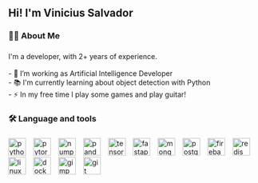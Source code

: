 <h2 align="left">Hi! I'm Vinicius Salvador</h2>

###

<h3 align="left">👩‍💻  About Me</h3>

###

<p align="left">I'm a developer, with 2+ years of experience. <br><br>- 🔭 I’m working as Artificial Intelligence Developer<br>- 📚 I'm currently learning about object detection with Python<br>- ⚡ In my free time I play some games and play guitar!</p>

###

<h3 align="left">🛠 Language and tools</h3>

###

<div align="left">
  <img src="https://cdn.jsdelivr.net/gh/devicons/devicon/icons/python/python-original.svg" height="35" alt="python logo"  />
  <img width="7" />
  <img src="https://cdn.simpleicons.org/pytorch/EE4C2C" height="35" alt="pytorch logo"  />
  <img width="7" />
  <img src="https://cdn.jsdelivr.net/gh/devicons/devicon/icons/numpy/numpy-original.svg" height="35" alt="numpy logo"  />
  <img width="7" />
  <img src="https://cdn.jsdelivr.net/gh/devicons/devicon/icons/pandas/pandas-original.svg" height="35" alt="pandas logo"  />
  <img width="7" />
  <img src="https://cdn.simpleicons.org/tensorflow/FF6F00" height="35" alt="tensorflow logo"  />
  <img width="7" />
  <img src="https://cdn.simpleicons.org/fastapi/009688" height="35" alt="fastapi logo"  />
  <img width="7" />
  <img src="https://cdn.simpleicons.org/mongodb/47A248" height="35" alt="mongodb logo"  />
  <img width="7" />
  <img src="https://cdn.jsdelivr.net/gh/devicons/devicon/icons/postgresql/postgresql-original.svg" height="35" alt="postgresql logo"  />
  <img width="7" />
  <img src="https://cdn.jsdelivr.net/gh/devicons/devicon/icons/firebase/firebase-plain.svg" height="35" alt="firebase logo"  />
  <img width="7" />
  <img src="https://cdn.jsdelivr.net/gh/devicons/devicon/icons/redis/redis-original.svg" height="35" alt="redis logo"  />
  <img width="7" />
  <img src="https://cdn.jsdelivr.net/gh/devicons/devicon/icons/linux/linux-original.svg" height="35" alt="linux logo"  />
  <img width="7" />
  <img src="https://cdn.simpleicons.org/docker/2496ED" height="35" alt="docker logo"  />
  <img width="7" />
  <img src="https://cdn.simpleicons.org/gimp/5C5543" height="35" alt="gimp logo"  />
  <img width="7" />
  <img src="https://cdn.simpleicons.org/git/F05032" height="35" alt="git logo"  />
</div>

###
